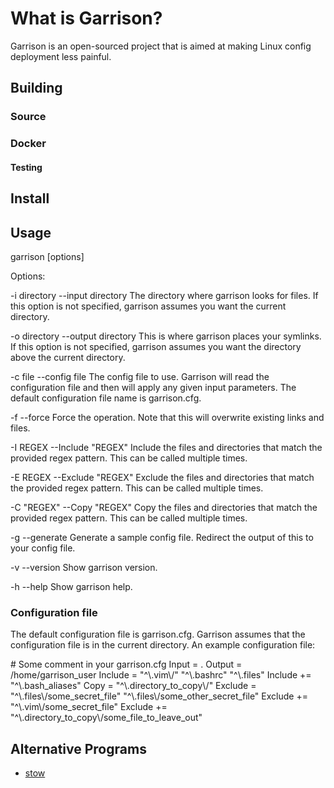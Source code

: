 # What is Garrison?
Garrison is an open-sourced project that is aimed at making Linux config deployment less painful.

## Building

### Source
### Docker

#### Testing

## Install

## Usage
garrison [options]

Options:

-i directory --input directory    The directory where garrison looks for files.  If this option is not specified, garrison assumes you want the current directory.

-o directory --output directory   This is where garrison places your symlinks. If this option is not specified, garrison assumes you want the directory above the current directory.

-c file --config file    The config file to use.  Garrison will read the configuration file and then will apply any given input parameters.  The default configuration file name is garrison.cfg.

-f --force    Force the operation. Note that this will overwrite existing links and files.

-I REGEX --Include "REGEX"    Include the files and directories that match the provided regex pattern. This can be called multiple times.

-E REGEX --Exclude "REGEX"    Exclude the files and directories that match the provided regex pattern. This can be called multiple times.

-C "REGEX" --Copy "REGEX"    Copy the files and directories that match the provided regex pattern. This can be called multiple times.

-g  --generate    Generate a sample config file.  Redirect the output of this to your config file.

-v --version    Show garrison version.

-h --help    Show garrison help.

### Configuration file
The default configuration file is garrison.cfg.  Garrison assumes that the configuration file is in the current directory.
An example configuration file:

\# Some comment in your garrison.cfg
Input = .
Output = /home/garrison\_user
Include = "^\\.vim\\/" "^\\.bashrc" "^\\.files"
Include += "^\\.bash\_aliases"
Copy = "^\\.directory\_to\_copy\\/"
Exclude = "^\\.files\\/some\_secret\_file" "^\\.files\\/some\_other\_secret\_file"
Exclude += "^\\.vim\\/some\_secret\_file"
Exclude += "^\\.directory\_to\_copy\\/some\_file\_to\_leave\_out"

## Alternative Programs
* [stow](https://www.gnu.org/software/stow)
